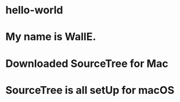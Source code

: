 # hello-world
# My name is WallE.
# Downloaded SourceTree for Mac
# SourceTree is all setUp for macOS
